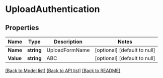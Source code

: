 # UploadAuthentication

## Properties
Name | Type | Description | Notes
------------ | ------------- | ------------- | -------------
**Name** | **string** | UploadFormName | [optional] [default to null]
**Value** | **string** | ABC | [optional] [default to null]

[[Back to Model list]](../README.md#documentation-for-models) [[Back to API list]](../README.md#documentation-for-api-endpoints) [[Back to README]](../README.md)

